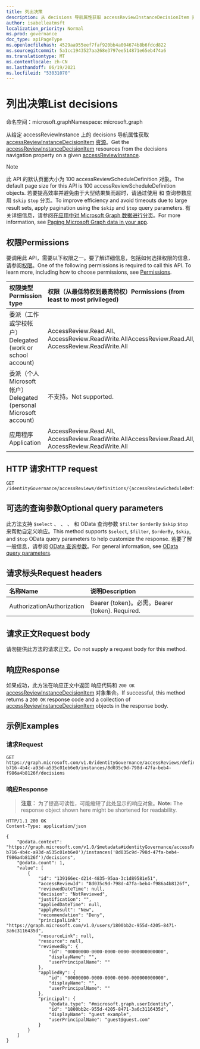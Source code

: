 ```yaml
---
title: 列出决策
description: 从 decisions 导航属性获取 accessReviewInstanceDecisionItem 资源。
author: isabelleatmsft
localization_priority: Normal
ms.prod: governance
doc_type: apiPageType
ms.openlocfilehash: 4529aa955eef7faf920bb4a004674b8b6fdcd822
ms.sourcegitcommit: 5a1cc1943527aa268e3797ee514871e65eb474a6
ms.translationtype: MT
ms.contentlocale: zh-CN
ms.lasthandoff: 06/19/2021
ms.locfileid: "53031070"
---
```

# <a name="list-decisions"></a><span data-ttu-id="c4733-103">列出决策</span><span class="sxs-lookup"><span data-stu-id="c4733-103">List decisions</span></span>
<span data-ttu-id="c4733-104">命名空间：microsoft.graph</span><span class="sxs-lookup"><span data-stu-id="c4733-104">Namespace: microsoft.graph</span></span>

<span data-ttu-id="c4733-105">从给定 accessReviewInstance 上的 decisions 导航属性获取 [accessReviewInstanceDecisionItem](../resources/accessreviewinstancedecisionitem.md) [资源](../resources/accessreviewinstance.md)。</span><span class="sxs-lookup"><span data-stu-id="c4733-105">Get the [accessReviewInstanceDecisionItem](../resources/accessreviewinstancedecisionitem.md) resources from the decisions navigation property on a given [accessReviewInstance](../resources/accessreviewinstance.md).</span></span>

>[!NOTE]
><span data-ttu-id="c4733-106">此 API 的默认页面大小为 100 accessReviewScheduleDefinition 对象。</span><span class="sxs-lookup"><span data-stu-id="c4733-106">The default page size for this API is 100 accessReviewScheduleDefinition objects.</span></span> <span data-ttu-id="c4733-107">若要提高效率并避免由于大型结果集而超时，请通过使用 和 查询参数应用 `$skip` `$top` 分页。</span><span class="sxs-lookup"><span data-stu-id="c4733-107">To improve efficiency and avoid timeouts due to large result sets, apply pagination using the `$skip` and `$top` query parameters.</span></span> <span data-ttu-id="c4733-108">有关详细信息，请参阅[在应用中对 Microsoft Graph 数据进行分页](/graph/paging)。</span><span class="sxs-lookup"><span data-stu-id="c4733-108">For more information, see [Paging Microsoft Graph data in your app](/graph/paging).</span></span>

## <a name="permissions"></a><span data-ttu-id="c4733-109">权限</span><span class="sxs-lookup"><span data-stu-id="c4733-109">Permissions</span></span>
<span data-ttu-id="c4733-p102">要调用此 API，需要以下权限之一。要了解详细信息，包括如何选择权限的信息，请参阅[权限](/graph/permissions-reference)。</span><span class="sxs-lookup"><span data-stu-id="c4733-p102">One of the following permissions is required to call this API. To learn more, including how to choose permissions, see [Permissions](/graph/permissions-reference).</span></span>

|<span data-ttu-id="c4733-112">权限类型</span><span class="sxs-lookup"><span data-stu-id="c4733-112">Permission type</span></span>|<span data-ttu-id="c4733-113">权限（从最低特权到最高特权）</span><span class="sxs-lookup"><span data-stu-id="c4733-113">Permissions (from least to most privileged)</span></span>|
|:---|:---|
|<span data-ttu-id="c4733-114">委派（工作或学校帐户）</span><span class="sxs-lookup"><span data-stu-id="c4733-114">Delegated (work or school account)</span></span>|<span data-ttu-id="c4733-115">AccessReview.Read.All、AccessReview.ReadWrite.All</span><span class="sxs-lookup"><span data-stu-id="c4733-115">AccessReview.Read.All, AccessReview.ReadWrite.All</span></span>|
|<span data-ttu-id="c4733-116">委派（个人 Microsoft 帐户）</span><span class="sxs-lookup"><span data-stu-id="c4733-116">Delegated (personal Microsoft account)</span></span>|<span data-ttu-id="c4733-117">不支持。</span><span class="sxs-lookup"><span data-stu-id="c4733-117">Not supported.</span></span>|
|<span data-ttu-id="c4733-118">应用程序</span><span class="sxs-lookup"><span data-stu-id="c4733-118">Application</span></span>|<span data-ttu-id="c4733-119">AccessReview.Read.All、AccessReview.ReadWrite.All</span><span class="sxs-lookup"><span data-stu-id="c4733-119">AccessReview.Read.All, AccessReview.ReadWrite.All</span></span>|

## <a name="http-request"></a><span data-ttu-id="c4733-120">HTTP 请求</span><span class="sxs-lookup"><span data-stu-id="c4733-120">HTTP request</span></span>

<!-- {
  "blockType": "ignored"
}
-->
``` http
GET /identityGovernance/accessReviews/definitions/{accessReviewScheduleDefinitionId}/instances/{accessReviewInstanceId}/decisions
```

## <a name="optional-query-parameters"></a><span data-ttu-id="c4733-121">可选的查询参数</span><span class="sxs-lookup"><span data-stu-id="c4733-121">Optional query parameters</span></span>
<span data-ttu-id="c4733-122">此方法支持 `$select` 、 、 、 和 OData 查询参数 `$filter` `$orderBy` `$skip` `$top` 来帮助自定义响应。</span><span class="sxs-lookup"><span data-stu-id="c4733-122">This method supports `$select`, `$filter`, `$orderBy`, `$skip`, and `$top` OData query parameters to help customize the response.</span></span> <span data-ttu-id="c4733-123">若要了解一般信息，请参阅 [OData 查询参数](/graph/query-parameters)。</span><span class="sxs-lookup"><span data-stu-id="c4733-123">For general information, see [OData query parameters](/graph/query-parameters).</span></span>

## <a name="request-headers"></a><span data-ttu-id="c4733-124">请求标头</span><span class="sxs-lookup"><span data-stu-id="c4733-124">Request headers</span></span>
|<span data-ttu-id="c4733-125">名称</span><span class="sxs-lookup"><span data-stu-id="c4733-125">Name</span></span>|<span data-ttu-id="c4733-126">说明</span><span class="sxs-lookup"><span data-stu-id="c4733-126">Description</span></span>|
|:---|:---|
|<span data-ttu-id="c4733-127">Authorization</span><span class="sxs-lookup"><span data-stu-id="c4733-127">Authorization</span></span>|<span data-ttu-id="c4733-p104">Bearer {token}。必需。</span><span class="sxs-lookup"><span data-stu-id="c4733-p104">Bearer {token}. Required.</span></span>|

## <a name="request-body"></a><span data-ttu-id="c4733-130">请求正文</span><span class="sxs-lookup"><span data-stu-id="c4733-130">Request body</span></span>
<span data-ttu-id="c4733-131">请勿提供此方法的请求正文。</span><span class="sxs-lookup"><span data-stu-id="c4733-131">Do not supply a request body for this method.</span></span>

## <a name="response"></a><span data-ttu-id="c4733-132">响应</span><span class="sxs-lookup"><span data-stu-id="c4733-132">Response</span></span>

<span data-ttu-id="c4733-133">如果成功，此方法在响应正文中返回 响应代码和 `200 OK` [accessReviewInstanceDecisionItem](../resources/accessreviewinstancedecisionitem.md) 对象集合。</span><span class="sxs-lookup"><span data-stu-id="c4733-133">If successful, this method returns a `200 OK` response code and a collection of [accessReviewInstanceDecisionItem](../resources/accessreviewinstancedecisionitem.md) objects in the response body.</span></span>

## <a name="examples"></a><span data-ttu-id="c4733-134">示例</span><span class="sxs-lookup"><span data-stu-id="c4733-134">Examples</span></span>

### <a name="request"></a><span data-ttu-id="c4733-135">请求</span><span class="sxs-lookup"><span data-stu-id="c4733-135">Request</span></span>
<!-- {
  "blockType": "request",
  "name": "list_accessreviewinstancedecisionitem"
}
-->
``` http
GET https://graph.microsoft.com/v1.0/identityGovernance/accessReviews/definitions/2dca8959-b716-4b4c-a93d-a535c01eb6e0/instances/8d035c9d-798d-47fa-beb4-f986a4b8126f/decisions
```


### <a name="response"></a><span data-ttu-id="c4733-136">响应</span><span class="sxs-lookup"><span data-stu-id="c4733-136">Response</span></span>
><span data-ttu-id="c4733-137">**注意：** 为了提高可读性，可能缩短了此处显示的响应对象。</span><span class="sxs-lookup"><span data-stu-id="c4733-137">**Note:** The response object shown here might be shortened for readability.</span></span>
<!-- {
  "blockType": "response",
  "truncated": true,
  "@odata.type": "Collection(microsoft.graph.accessReviewInstanceDecisionItem)"
}
-->
``` http
HTTP/1.1 200 OK
Content-Type: application/json

{
    "@odata.context": "https://graph.microsoft.com/v1.0/$metadata#identityGovernance/accessReviews/definitions('2dca8959-b716-4b4c-a93d-a535c01eb6e0')/instances('8d035c9d-798d-47fa-beb4-f986a4b8126f')/decisions",
    "@odata.count": 1,
    "value": [
        {
            "id": "139166ec-d214-4835-95aa-3c1d89581e51",
            "accessReviewId": "8d035c9d-798d-47fa-beb4-f986a4b8126f",
            "reviewedDateTime": null,
            "decision": "NotReviewed",
            "justification": "",
            "appliedDateTime": null,
            "applyResult": "New",
            "recommendation": "Deny",
            "principalLink": "https://graph.microsoft.com/v1.0/users/1800bb2c-955d-4205-8471-3a6c3116435d",
            "resourceLink": null,
            "resource": null,
            "reviewedBy": {
                "id": "00000000-0000-0000-0000-000000000000",
                "displayName": "",
                "userPrincipalName": ""
            },
            "appliedBy": {
                "id": "00000000-0000-0000-0000-000000000000",
                "displayName": "",
                "userPrincipalName": ""
            },
            "principal": {
                "@odata.type": "#microsoft.graph.userIdentity",
                "id": "1800bb2c-955d-4205-8471-3a6c3116435d",
                "displayName": "guest example",
                "userPrincipalName": "guest@guest.com"
            }
        }
    ]
}
```

